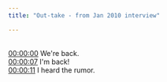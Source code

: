 ```yaml
---
title: "Out-take - from Jan 2010 interview"

---
```

<br>[00:00:00](https://www.youtube.com/watch?v=lsmY34YDexY&t=0)   We're back. 
<br>[00:00:07](https://www.youtube.com/watch?v=lsmY34YDexY&t=7)   I'm back! 
<br>[00:00:11](https://www.youtube.com/watch?v=lsmY34YDexY&t=11)   I heard the rumor. 
<br>